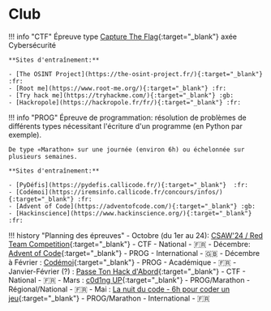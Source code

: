 # Club

!!! info "CTF"
    Épreuve type [Capture The Flag](https://en.wikipedia.org/wiki/Capture_the_flag_(cybersecurity)){:target="_blank"} axée Cybersécurité

    **Sites d'entraînement:**

    - [The OSINT Project](https://the-osint-project.fr/){:target="_blank"} :fr:
    - [Root me](https://www.root-me.org/){:target="_blank"} :fr:
    - [Try hack me](https://tryhackme.com/){:target="_blank"} :gb:
    - [Hackropole](https://hackropole.fr/fr/){:target="_blank"} :fr:

!!! info "PROG"
    Épreuve de programmation: résolution de problèmes de différents types nécessitant l'écriture d'un programme (en Python par exemple).

    De type «Marathon» sur une journée (environ 6h) ou échelonnée sur plusieurs semaines.

    **Sites d'entraînement:**

    - [PyDéfis](https://pydefis.callicode.fr/){:target="_blank"}  :fr:
    - [Codémoi](https://iremsinfo.callicode.fr/concours/infos/){:target="_blank"} :fr:
    - [Advent of Code](https://adventofcode.com/){:target="_blank"} :gb:
    - [Hackinscience](https://www.hackinscience.org/){:target="_blank"} :fr:


!!! history "Planning des épreuves"
    - Octobre (du 1er au 24): [CSAW'24 / Red Team Competition](https://esisar.grenoble-inp.fr/fr/l-ecole/epreuve-red-team){:target="_blank"}  - CTF - National - :fr:
    - Décembre: [Advent of Code](https://adventofcode.com/){:target="_blank"} - PROG - International - :gb:
    - Décembre à Février : [Codémoi](https://iremsinfo.callicode.fr/concours/infos/){:target="_blank"} - PROG - Académique - :fr:
    - Janvier-Février (?) : [Passe Ton Hack d'Abord](https://www.defense.gouv.fr/comcyber/actualites/passe-ton-hack-dabord-2e-edition-elargie-lensemble-du-territoire-francais){:target="_blank"} - CTF - National - :fr:
    - Mars : [c0d1ng UP](https://codingup.fr/){:target="_blank"} - PROG/Marathon - Régional/National - :fr:
    - Mai : [La nuit du code - 6h pour coder un jeu](https://www.nuitducode.net/){:target="_blank"} - PROG/Marathon - International - :fr: